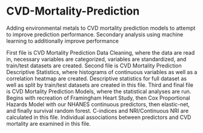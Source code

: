 # CVD-Mortality-Prediction
Adding environmental metals to CVD mortality prediction models to attempt to improve prediction performance. Secondary analysis using machine learning to additionally improve performance

First file is CVD Mortality Prediction Data Cleaning, where the data are read in, necessary variables are categorized, variables are standardized, and train/test datasets are created.
Second file is CVD Mortality Prediction Descriptive Statistics, where histograms of continuous variables as well as a correlation heatmap are created. Descriptive statistics for full dataset as well as split by train/test datasets are created in this file.
Third and final file is CVD Mortality Prediction Models, where the statistical analyses are run. Begins with recreation of Framingham Heart Study, then Cox Proportional Hazards Model with our NHANES continuous predictors, then elastic-net, and finally survival random forest. C-indices and NRI/Continuous NRI are calculated in this file. Individual associations between predictors and CVD mortality are examined in this file.
